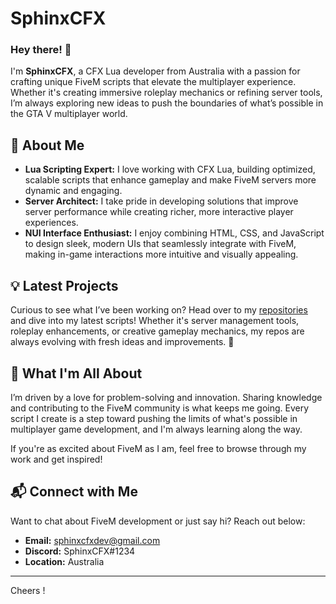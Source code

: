 # SphinxCFX

### Hey there! 👋

I'm **SphinxCFX**, a CFX Lua developer from Australia with a passion for crafting unique FiveM scripts that elevate the multiplayer experience. Whether it's creating immersive roleplay mechanics or refining server tools, I’m always exploring new ideas to push the boundaries of what’s possible in the GTA V multiplayer world.

## 🔧 **About Me**

- **Lua Scripting Expert:** I love working with CFX Lua, building optimized, scalable scripts that enhance gameplay and make FiveM servers more dynamic and engaging.
- **Server Architect:** I take pride in developing solutions that improve server performance while creating richer, more interactive player experiences.
- **NUI Interface Enthusiast:** I enjoy combining HTML, CSS, and JavaScript to design sleek, modern UIs that seamlessly integrate with FiveM, making in-game interactions more intuitive and visually appealing.

## 💡 **Latest Projects**

Curious to see what I’ve been working on? Head over to my [repositories](https://github.com/SphinxCFX) and dive into my latest scripts! Whether it's server management tools, roleplay enhancements, or creative gameplay mechanics, my repos are always evolving with fresh ideas and improvements. 🚀

## 🚀 **What I'm All About**

I’m driven by a love for problem-solving and innovation. Sharing knowledge and contributing to the FiveM community is what keeps me going. Every script I create is a step toward pushing the limits of what's possible in multiplayer game development, and I'm always learning along the way.

If you're as excited about FiveM as I am, feel free to browse through my work and get inspired!

## 📬 **Connect with Me**

Want to chat about FiveM development or just say hi? Reach out below:

- **Email:** sphinxcfxdev@gmail.com
- **Discord:** SphinxCFX#1234
- **Location:** Australia

---

Cheers !
